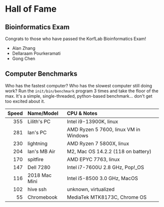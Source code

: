 Hall of Fame
============

## Bioinformatics Exam ##

Congrats to those who have passed the KorfLab Bioinformatics Exam!

+ Alan Zhang
+ Dellaraam Pourkeramati
+ Gong Chen


## Computer Benchmarks ##

Who has the fastest computer? Who has the slowest computer still doing work?
Run the `init/bin/benchmark` program 3 times and take the floor of the max.
It's a simple, single-threaded, python-based benchmark... don't get too excited
about it.

| Speed | Name/Model     | CPU & Notes
|------:|:---------------|:--------------------------------------------
|   355 | Lilith's PC    | Intel i9-13900K, linux
|   281 | Ian's PC       | AMD Ryzen 5 7600, linux VM in Windows
|   230 | lightning      | AMD Ryzen 7 5800X, linux
|   204 | Ian's MB Air   | M2, Mac OS 14.2.2 (118 on battery)
|   170 | spitfire       | AMD EPYC 7763, linux
|   147 | Dell 7280      | Intel i7-7600U 2.8 GHz, Pop!_OS
|   116 | 2018 Mac Mini  | Intel i5-8500 3.0 GHz, MacOS
|   102 | hive ssh       | unknown, virtualized
|    55 | Chromebook     | MediaTek MTK8173C, Chrome OS
